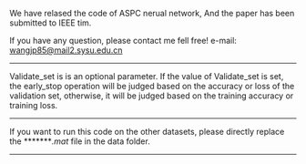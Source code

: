We have relased the code of ASPC nerual network, And the paper has been submitted to IEEE tim. 

 If you have any question, please contact me fell free!
 e-mail: wangjp85@mail2.sysu.edu.cn

******
Validate_set is is an optional parameter. If the value of Validate_set is set, the early_stop operation will be judged based on the accuracy or loss of the validation set, otherwise, it will be judged based on the training accuracy or training loss.
******
If you want to run this code on the other datasets, please directly replace the ********.mat* file in the data folder.
******
